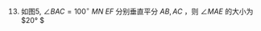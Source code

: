 13. 如图5, $\angle B A C = 10 0 ^ { \circ }$ $M N$ $E F$ 分别垂直平分 $A B , A C$ ，则 $\angle M A E$ 的大小为$20°
$